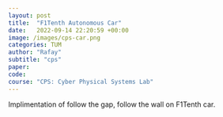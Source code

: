 ```yaml
---
layout: post
title:  "F1Tenth Autonomous Car"
date:   2022-09-14 22:20:59 +00:00
image: /images/cps-car.png
categories: TUM
author: "Rafay"
subtitle: "cps"
paper: 
code:
course: "CPS: Cyber Physical Systems Lab"
---
```


Implimentation of follow the gap, follow the wall on F1Tenth car.